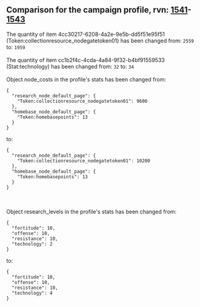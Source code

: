 ## Comparison for the campaign profile, rvn: [1541](https://github.com/PRO100KatYT/FortniteProfileRevisions/tree/main/profiles/campaign/1541%20campaign.json)-[1543](https://github.com/PRO100KatYT/FortniteProfileRevisions/tree/main/profiles/campaign/1543%20campaign.json)

The quantity of item 4cc30217-6208-4a2e-9e5b-dd5f51e95f51 (Token:collectionresource_nodegatetoken01) has been changed from: `2559` to: `1959`
<br><br>
The quantity of item cc1b2f4c-4cda-4a84-9f32-b4bf91559533 (Stat:technology) has been changed from: `32` to: `34`
<br><br>
Object node_costs in the profile's stats has been changed from:

```
{
  "research_node_default_page": {
    "Token:collectionresource_nodegatetoken01": 9600
  },
  "homebase_node_default_page": {
    "Token:homebasepoints": 13
  }
}
```

to:

```
{
  "research_node_default_page": {
    "Token:collectionresource_nodegatetoken01": 10200
  },
  "homebase_node_default_page": {
    "Token:homebasepoints": 13
  }
}
```

<br><br>
Object research_levels in the profile's stats has been changed from:

```
{
  "fortitude": 10,
  "offense": 10,
  "resistance": 10,
  "technology": 2
}
```

to:

```
{
  "fortitude": 10,
  "offense": 10,
  "resistance": 10,
  "technology": 4
}
```

<br><br>
